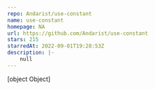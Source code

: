 ```yaml
---
repo: Andarist/use-constant
name: use-constant
homepage: NA
url: https://github.com/Andarist/use-constant
stars: 215
starredAt: 2022-09-01T19:28:53Z
description: |-
    null
---
```


[object Object]

